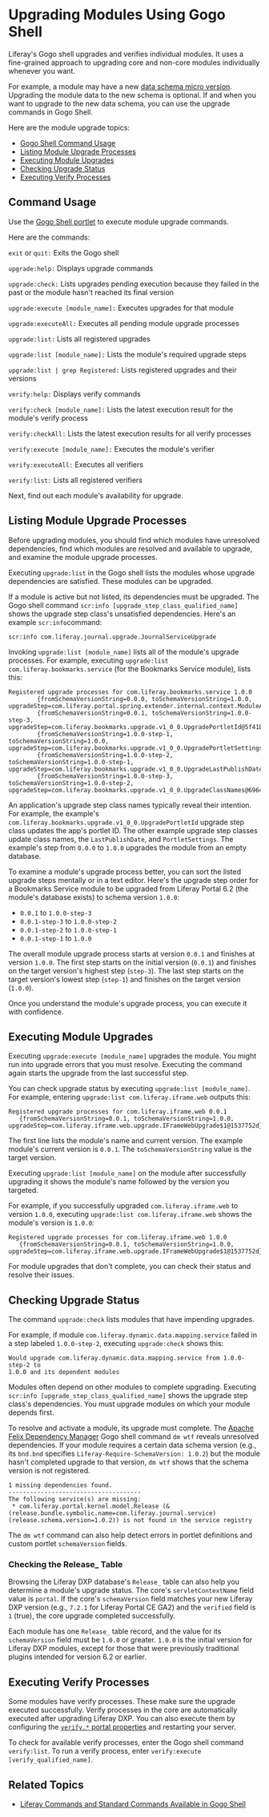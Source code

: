 # Upgrading Modules Using Gogo Shell

Liferay's Gogo shell upgrades and verifies individual modules. It uses a fine-grained approach to upgrading core and non-core modules individually whenever you want.

For example, a module may have a new [data schema micro version](https://help.liferay.com/hc/en-us/articles/360030959231-Meaningful-Schema-Versioning). Upgrading the module data to the new schema is optional. If and when you want to upgrade to the new data schema, you can use the upgrade commands in Gogo Shell.

Here are the module upgrade topics:

* [Gogo Shell Command Usage](#command-usage)
* [Listing Module Upgrade Processes](#listing-module-ugprade-processes)
* [Executing Module Upgrades](#executing-module-upgrades)
* [Checking Upgrade Status](#checking-upgrade-status)
* [Executing Verify Processes](#executing-verify-processes)

## Command Usage

Use the [Gogo Shell portlet](https://help.liferay.com/hc/en-us/articles/360029070351-Using-the-Felix-Gogo-Shell) to execute module upgrade commands.

Here are the commands:

`exit` or `quit:` Exits the Gogo shell

`upgrade:help:` Displays upgrade commands

`upgrade:check:` Lists upgrades pending execution because they failed in the past or the module hasn't reached its final version

`upgrade:execute [module_name]:` Executes upgrades for that module

`upgrade:executeAll:` Executes all pending module upgrade processes

`upgrade:list:` Lists all registered upgrades

`upgrade:list [module_name]:` Lists the module's required upgrade steps

`upgrade:list | grep Registered:` Lists registered upgrades and their versions

`verify:help:` Displays verify commands

`verify:check [module_name]:` Lists the latest execution result for the module's verify process

`verify:checkAll:` Lists the latest execution results for all verify processes

`verify:execute [module_name]:` Executes the module's verifier

`verify:executeAll:` Executes all verifiers

`verify:list:` Lists all registered verifiers

Next, find out each module's availability for upgrade.

## Listing Module Upgrade Processes

Before upgrading modules, you should find which modules have unresolved dependencies, find which modules are resolved and available to upgrade, and examine the module upgrade processes. 

Executing `upgrade:list` in the Gogo shell lists the modules whose upgrade dependencies are satisfied. These modules can be upgraded. 

If a module is active but not listed, its dependencies must be upgraded. The Gogo shell command `scr:info [upgrade_step_class_qualified_name]` shows the upgrade step class's unsatisfied dependencies. Here's an example `scr:info`command:

```
scr:info com.liferay.journal.upgrade.JournalServiceUpgrade
```

Invoking `upgrade:list [module_name]` lists all of the module's upgrade processes. For example, executing `upgrade:list com.liferay.bookmarks.service` (for the Bookmarks Service module), lists this:

```
Registered upgrade processes for com.liferay.bookmarks.service 1.0.0
        {fromSchemaVersionString=0.0.0, toSchemaVersionString=1.0.0, upgradeStep=com.liferay.portal.spring.extender.internal.context.ModuleApplicationContextExtender$ModuleApplicationContextExtension$1@6e9691da}
        {fromSchemaVersionString=0.0.1, toSchemaVersionString=1.0.0-step-3, upgradeStep=com.liferay.bookmarks.upgrade.v1_0_0.UpgradePortletId@5f41b7ee}
        {fromSchemaVersionString=1.0.0-step-1, toSchemaVersionString=1.0.0, upgradeStep=com.liferay.bookmarks.upgrade.v1_0_0.UpgradePortletSettings@53929b1d}
        {fromSchemaVersionString=1.0.0-step-2, toSchemaVersionString=1.0.0-step-1, upgradeStep=com.liferay.bookmarks.upgrade.v1_0_0.UpgradeLastPublishDate@3e05b7c8}
        {fromSchemaVersionString=1.0.0-step-3, toSchemaVersionString=1.0.0-step-2, upgradeStep=com.liferay.bookmarks.upgrade.v1_0_0.UpgradeClassNames@6964cb47}
```

An application's upgrade step class names typically reveal their intention. For example, the example's `com.liferay.bookmarks.upgrade.v1_0_0.UpgradePortletId` upgrade step class updates the app's portlet ID. The other example upgrade step classes update class names, the `LastPublishDate`, and `PortletSettings`. The example's step from `0.0.0` to `1.0.0` upgrades the module from an empty database.

To examine a module's upgrade process better, you can sort the listed upgrade steps mentally or in a text editor. Here's the upgrade step order for a Bookmarks Service module to be upgraded from Liferay Portal 6.2 (the module's database exists) to schema version `1.0.0`: 

* `0.0.1` to `1.0.0-step-3`
* `0.0.1-step-3` to `1.0.0-step-2`
* `0.0.1-step-2` to `1.0.0-step-1`
* `0.0.1-step-1` to `1.0.0`

The overall module upgrade process starts at version `0.0.1` and finishes at version `1.0.0`. The first step starts on the initial version (`0.0.1`) and finishes on the target version's highest step (`step-3`). The last step starts on the target version's lowest step (`step-1`) and finishes on the target version (`1.0.0`). 

Once you understand the module's upgrade process, you can execute it with confidence. 

## Executing Module Upgrades

Executing `upgrade:execute [module_name]` upgrades the module. You might run into upgrade errors that you must resolve. Executing the command again starts the upgrade from the last successful step. 

You can check upgrade status by executing `upgrade:list [module_name]`. For example, entering `upgrade:list com.liferay.iframe.web` outputs this:

```
Registered upgrade processes for com.liferay.iframe.web 0.0.1
   {fromSchemaVersionString=0.0.1, toSchemaVersionString=1.0.0, upgradeStep=com.liferay.iframe.web.upgrade.IFrameWebUpgrade$1@1537752d}
```

The first line lists the module's name and current version. The example module's current version is `0.0.1`. The `toSchemaVersionString` value is the target version. 

Executing `upgrade:list [module_name]` on the module after successfully upgrading it shows the module's name followed by the version you targeted. 

For example, if you successfully upgraded `com.liferay.iframe.web` to version `1.0.0`, executing `upgrade:list com.liferay.iframe.web` shows the module's version is `1.0.0`:

```
Registered upgrade processes for com.liferay.iframe.web 1.0.0
   {fromSchemaVersionString=0.0.1, toSchemaVersionString=1.0.0, upgradeStep=com.liferay.iframe.web.upgrade.IFrameWebUpgrade$1@1537752d}
```

For module upgrades that don't complete, you can check their status and resolve their issues. 

## Checking Upgrade Status

The command `upgrade:check` lists modules that have impending upgrades. 

For example, if module  `com.liferay.dynamic.data.mapping.service` failed in a step labeled `1.0.0-step-2`, executing `upgrade:check` shows this: 

```
Would upgrade com.liferay.dynamic.data.mapping.service from 1.0.0-step-2 to
1.0.0 and its dependent modules
```

Modules often depend on other modules to complete upgrading. Executing `scr:info [upgrade_step_class_qualified_name]` shows the upgrade step class's dependencies. You must upgrade modules on which your module depends first.

To resolve and activate a module, its upgrade must complete. The [Apache Felix Dependency Manager](http://felix.apache.org/documentation/subprojects/apache-felix-dependency-manager/tutorials/leveraging-the-shell.html) Gogo shell command `dm wtf` reveals unresolved dependencies. If your module requires a certain data schema version (e.g., its `bnd.bnd` specifies `Liferay-Require-SchemaVersion: 1.0.2`) but the module hasn't completed upgrade to that version, `dm wtf` shows that the schema version is not registered. 

```
1 missing dependencies found.
-------------------------------------
The following service(s) are missing:
 * com.liferay.portal.kernel.model.Release (&(release.bundle.symbolic.name=com.liferay.journal.service)(release.schema.version=1.0.2)) is not found in the service registry
```

The `dm wtf` command can also help detect errors in portlet definitions and custom portlet `schemaVersion` fields. 

### Checking the Release_ Table

Browsing the Liferay DXP database's `Release_` table can also help you determine a module's upgrade status. The core's `servletContextName` field value is `portal`. If the core's `schemaVersion` field matches your new Liferay DXP version (e.g., `7.2.1` for Liferay Portal CE GA2) and the `verified` field is `1` (true), the core upgrade completed successfully.

Each module has one `Release_` table record, and the value for its `schemaVersion` field must be `1.0.0` or greater. `1.0.0` is the initial version for Liferay DXP modules, except for those that were previously traditional plugins intended for version 6.2 or earlier.

## Executing Verify Processes

Some modules have verify processes. These make sure the upgrade executed successfully. Verify processes in the core are automatically executed after upgrading Liferay DXP. You can also execute them by configuring the [`verify.*` portal properties](https://docs.liferay.com/dxp/portal/7.2-latest/propertiesdoc/portal.properties.html#Verify) and restarting your server.

To check for available verify processes, enter the Gogo shell command `verify:list`. To run a verify process, enter `verify:execute [verify_qualified_name]`.

## Related Topics

* [Liferay Commands and Standard Commands Available in Gogo Shell](https://help.liferay.com/hc/en-us/articles/360029070351-Using-the-Felix-Gogo-Shell)
